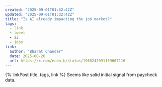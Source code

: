```yaml
---
created: "2025-09-01T01:32:42Z"
updated: "2025-09-01T01:32:42Z"
title: "Is AI already impacting the job market?"
tags:
  - link
  - tweet
  - ai
  - jobs
link:
  author: "Bharat Chandar"
  date: 2025-08-26
  url: https://x.com/econ_b/status/1960242091159667116
---
```


{% linkPost title, tags, link %} Seems like solid initial signal from paycheck data.
